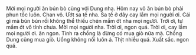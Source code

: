 Mời mọi người ăn bún bò cùng với Dung nha. Hôm nay vô ăn bún bò phải phun tốc luôn. Chan vô. Ướt sa tế nha. Sa tế ở đây cay lắm mọi người ơi. Cái gì mà bún bún rồi không thể thiếu chén mắm ớt nha mọi người. Trời ơi, tự mắm ớt vô tính chưa. Mời mọi người nha. Trời ơi, ngon quá. Trời ơi, cay lắm mọi người ơi. ăn ngon. Tính ra chồng là đừng có mua giò nữa mà. Chồng Dung cũng mua giò. Uổng không nổi luôn á. Thịt nhiều quá. Xuất sắc. ngon quá.